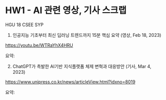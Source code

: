 # HW1 - AI 관련 영상, 기사 스크랩
HGU 18 CSEE SYP

1. 인공지능 기초부터 최신 딥러닝 트렌드까지 15분 핵심 요약 (영상, Feb 18, 2023)

https://youtu.be/WTRaYhX4HRU

요약:

2. ChatGPT가 촉발한 AI기반 지식플랫폼 체제 변혁과 대응방안 (기사, Mar 4, 2023)

https://www.unipress.co.kr/news/articleView.html?idxno=8019

요약: 
